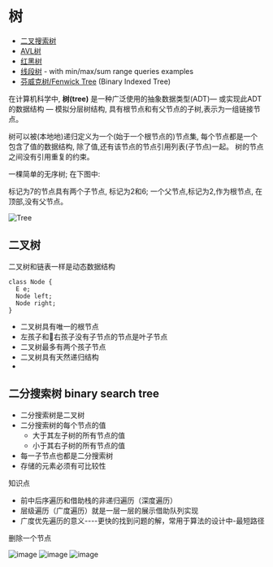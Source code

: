 # 树

* [二叉搜索树](binary-search-tree)
* [AVL树](avl-tree)
* [红黑树](red-black-tree)
* [线段树](segment-tree) - with min/max/sum range queries examples
* [芬威克树/Fenwick Tree](fenwick-tree) (Binary Indexed Tree)

在计算机科学中, **树(tree)** 是一种广泛使用的抽象数据类型(ADT)— 或实现此ADT的数据结构 — 模拟分层树结构, 具有根节点和有父节点的子树,表示为一组链接节点。

树可以被(本地地)递归定义为一个(始于一个根节点的)节点集, 每个节点都是一个包含了值的数据结构, 除了值,还有该节点的节点引用列表(子节点)一起。
树的节点之间没有引用重复的约束。

一棵简单的无序树; 在下图中:

标记为7的节点具有两个子节点, 标记为2和6; 
一个父节点,标记为2,作为根节点, 在顶部,没有父节点。

![Tree](https://upload.wikimedia.org/wikipedia/commons/f/f7/Binary_tree.svg)


## 二叉树

二叉树和链表一样是动态数据结构

```
class Node {
  E e;
  Node left;
  Node right;
}
```
- 二叉树具有唯一的根节点
- 左孩子和右孩子没有子节点的节点是叶子节点
- 二叉树最多有两个孩子节点
- 二叉树具有天然递归结构
- 


## 二分搜索树 binary search tree

- 二分搜索树是二叉树
- 二分搜索树的每个节点的值
  - 大于其左子树的所有节点的值
  - 小于其右子树的所有节点的值
- 每一子节点也都是二分搜索树
- 存储的元素必须有可比较性

知识点

- 前中后序遍历和借助栈的非递归遍历（深度遍历）
- 层级遍历（广度遍历）就是一层一层的展示借助队列实现
- 广度优先遍历的意义----更快的找到问题的解，常用于算法的设计中-最短路径

删除一个节点

![image](https://zky.koocdn.com/club/picture/61ec0508751d4db79db3cfffcac8fe38.png)
![image](https://zky.koocdn.com/club/picture/ec4b9873e30c41f2bcd86b1a664d7bad.png)
![image](https://zky.koocdn.com/club/picture/392962c220a04ceaaa32eaf6fc7b64af.jpg)